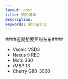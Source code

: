 ```yaml
---
layout: post
title: 购物清单
description: 
keywords: Shopping 
---
```


####近期想要买的东东####


* Vsonic VSD3
* Nexus 5 RED
* Moto 360 
* rMBP 13
* Cherry G80-3000
